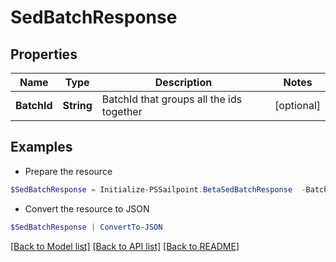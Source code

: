 # SedBatchResponse
## Properties

Name | Type | Description | Notes
------------ | ------------- | ------------- | -------------
**BatchId** | **String** | BatchId that groups all the ids together | [optional] 

## Examples

- Prepare the resource
```powershell
$SedBatchResponse = Initialize-PSSailpoint.BetaSedBatchResponse  -BatchId 016629d1-1d25-463f-97f3-0c6686846650
```

- Convert the resource to JSON
```powershell
$SedBatchResponse | ConvertTo-JSON
```

[[Back to Model list]](../README.md#documentation-for-models) [[Back to API list]](../README.md#documentation-for-api-endpoints) [[Back to README]](../README.md)

